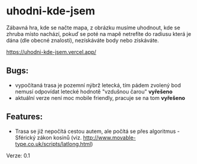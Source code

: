 # uhodni-kde-jsem
Zábavná hra, kde se načte mapa, z obrázku musíme uhodnout, kde se zhruba místo nachází, pokuď se poté na mapě netrefíte do radiusu která je dána (dle obecné znalosti), nezískáváte body nebo získáváte.

https://uhodni-kde-jsem.vercel.app/

## Bugs:

* vypočítaná trasa je pozemní nýbrž letecká, tím pádem zvolený bod nemusí odpovídat letecké hodnotě "vzdušnou čarou" **vyřešeno**
* aktuální verze není moc mobile friendly, pracuje se na tom **vyřešeno**

## Features:
* Trasa se již nepočítá cestou autem, ale počítá se přes algoritmus - Sférický zákon kosinů (viz. http://www.movable-type.co.uk/scripts/latlong.html)



Verze: 0.1
